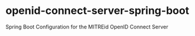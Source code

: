 # openid-connect-server-spring-boot
Spring Boot Configuration for the MITREid OpenID Connect Server
